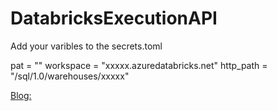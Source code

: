 # DatabricksExecutionAPI


Add your varibles to the secrets.toml



pat = ""
workspace = "xxxxx.azuredatabricks.net"
http_path = "/sql/1.0/warehouses/xxxxx"


[Blog:](https://www.kkaarel.com/blogs/using-databricks-execution-api-streamlit/)